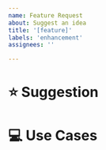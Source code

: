 ```yaml
---
name: Feature Request
about: Suggest an idea
title: '[feature]'
labels: 'enhancement'
assignees: ''

---
```


# ⭐ Suggestion

<!-- A summary of what you'd like to see added or changed -->

# 💻 Use Cases

<!--
  What do you want to use this for?
  What shortcomings exist with current approaches?
  What workarounds are you using in the meantime?
-->
